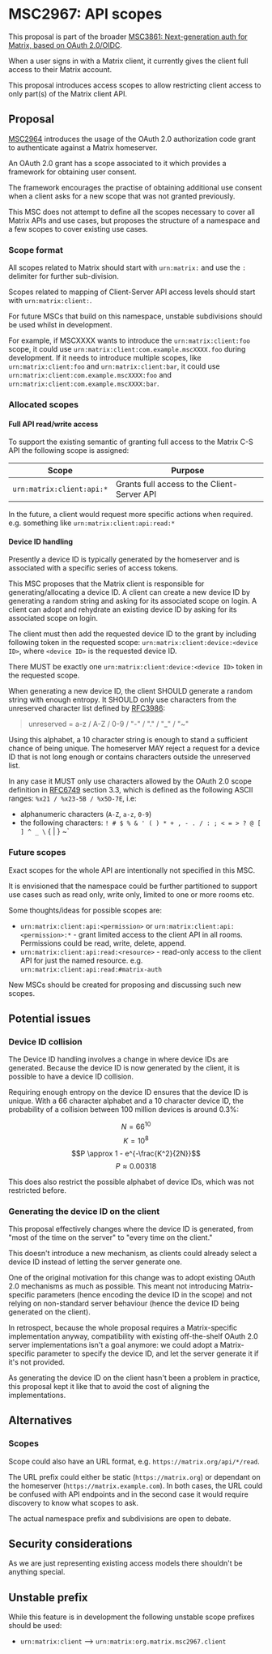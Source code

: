# MSC2967: API scopes

This proposal is part of the broader [MSC3861: Next-generation auth for Matrix, based on OAuth 2.0/OIDC][MSC3861].

When a user signs in with a Matrix client, it currently gives the client full access to their Matrix account.

This proposal introduces access scopes to allow restricting client access to only part(s) of the Matrix client API.

## Proposal

[MSC2964] introduces the usage of the OAuth 2.0 authorization code grant to authenticate against a Matrix homeserver.

An OAuth 2.0 grant has a scope associated to it which provides a framework for obtaining user consent.

The framework encourages the practise of obtaining additional use consent when a client asks for a new scope that was not granted previously.

This MSC does not attempt to define all the scopes necessary to cover all Matrix APIs and use cases, but proposes the structure of a namespace and a few scopes to cover existing use cases.

### Scope format

All scopes related to Matrix should start with `urn:matrix:` and use the `:` delimiter for further sub-division.

Scopes related to mapping of Client-Server API access levels should start with `urn:matrix:client:`.

For future MSCs that build on this namespace, unstable subdivisions should be used whilst in development.

For example, if MSCXXXX wants to introduce the `urn:matrix:client:foo` scope, it could use `urn:matrix:client:com.example.mscXXXX.foo` during development.
If it needs to introduce multiple scopes, like `urn:matrix:client:foo` and `urn:matrix:client:bar`, it could use `urn:matrix:client:com.example.mscXXXX:foo` and `urn:matrix:client:com.example.mscXXXX:bar`.

### Allocated scopes

#### Full API read/write access

To support the existing semantic of granting full access to the Matrix C-S API the following scope is assigned:

| Scope | Purpose |
| - | - |
| `urn:matrix:client:api:*` | Grants full access to the Client-Server API |

In the future, a client would request more specific actions when required. e.g. something like `urn:matrix:client:api:read:*`

#### Device ID handling

Presently a device ID is typically generated by the homeserver and is associated with a specific series of access tokens.

This MSC proposes that the Matrix client is responsible for generating/allocating a device ID.
A client can create a new device ID by generating a random string and asking for its associated scope on login.
A client can adopt and rehydrate an existing device ID by asking for its associated scope on login.

The client must then add the requested device ID to the grant by including following token in the requested scope:
`urn:matrix:client:device:<device ID>`, where `<device ID>` is the requested device ID.

There MUST be exactly one `urn:matrix:client:device:<device ID>` token in the requested scope.

When generating a new device ID, the client SHOULD generate a random string with enough entropy.
It SHOULD only use characters from the unreserved character list defined by [RFC3986]:

> unreserved = a-z / A-Z / 0-9 / "-" / "." / "_" / "~"

Using this alphabet, a 10 character string is enough to stand a sufficient chance of being unique.
The homeserver MAY reject a request for a device ID that is not long enough or contains characters outside the unreserved list.

In any case it MUST only use characters allowed by the OAuth 2.0 scope definition in [RFC6749] section 3.3,
which is defined as the following ASCII ranges: `%x21 / %x23-5B / %x5D-7E`, i.e:

 - alphanumeric characters (`A-Z`, `a-z`, `0-9`)
 - the following characters: `! # $ % & ' ( ) * + , - . / : ; < = > ? @ [ ] ^ _ \` { | } ~`

### Future scopes

Exact scopes for the whole API are intentionally not specified in this MSC.

It is envisioned that the namespace could be further partitioned to support use cases such as read only, write only, limited to one or more rooms etc.

Some thoughts/ideas for possible scopes are:

- `urn:matrix:client:api:<permission>` or `urn:matrix:client:api:<permission>:*` - grant limited access to the client API in all rooms. Permissions could be read, write, delete, append.
- `urn:matrix:client:api:read:<resource>` - read-only access to the client API for just the named resource. e.g. `urn:matrix:client:api:read:#matrix-auth`

New MSCs should be created for proposing and discussing such new scopes.

## Potential issues

### Device ID collision

The Device ID handling involves a change in where device IDs are generated.
Because the device ID is now generated by the client, it is possible to have a device ID collision.

Requiring enough entropy on the device ID ensures that the device ID is unique.
With a 66 character alphabet and a 10 character device ID, the probability of a collision between 100 million devices is around 0.3%:

$$N = 66^{10}$$
$$K = 10^{8}$$
$$P \approx 1 - e^{-\frac{K^2}{2N}}$$
$$P \approx 0.00318$$

This does also restrict the possible alphabet of device IDs, which was not restricted before.

### Generating the device ID on the client

This proposal effectively changes where the device ID is generated, from "most of the time on the server" to "every time on the client."

This doesn't introduce a new mechanism, as clients could already select a device ID instead of letting the server generate one.

One of the original motivation for this change was to adopt existing OAuth 2.0 mechanisms as much as possible.
This meant not introducing Matrix-specific parameters (hence encoding the device ID in the scope) and not relying on non-standard server behaviour (hence the device ID being generated on the client).

In retrospect, because the whole proposal requires a Matrix-specific implementation anyway, compatibility with existing off-the-shelf OAuth 2.0 server implementations isn't a goal anymore:
we could adopt a Matrix-specific parameter to specify the device ID, and let the server generate it if it's not provided.

As generating the device ID on the client hasn't been a problem in practice, this proposal kept it like that to avoid the cost of aligning the implementations.

## Alternatives

### Scopes

Scope could also have an URL format, e.g. `https://matrix.org/api/*/read`.

The URL prefix could either be static (`https://matrix.org`) or dependant on the homeserver (`https://matrix.example.com`).
In both cases, the URL could be confused with API endpoints and in the second case it would require discovery to know what scopes to ask.

The actual namespace prefix and subdivisions are open to debate.

## Security considerations

As we are just representing existing access models there shouldn't be anything special.

## Unstable prefix

While this feature is in development the following unstable scope prefixes should be used:

- `urn:matrix:client` --> `urn:matrix:org.matrix.msc2967.client`

[MSC1597]: https://github.com/matrix-org/matrix-spec-proposals/pull/1597
[MSC2964]: https://github.com/matrix-org/matrix-spec-proposals/pull/2964
[MSC3861]: https://github.com/matrix-org/matrix-spec-proposals/pull/3861
[RFC3986]: https://datatracker.ietf.org/doc/html/rfc3986
[RFC6749]: https://datatracker.ietf.org/doc/html/rfc6749
